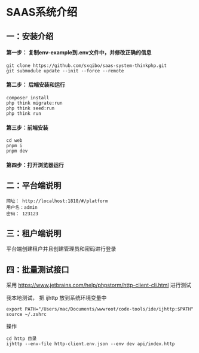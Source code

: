 # SAAS系统介绍
## 一：安装介绍
#### 第一步： 复制env-example到.env文件中，并修改正确的信息
```shell
git clone https://github.com/sxqibo/saas-system-thinkphp.git  
git submodule update --init --force --remote
```

#### 第二步： 后端安装和运行
```shell
composer install
php think migrate:run
php think seed:run
php think run 
```

#### 第三步：前端安装
```shell
cd web
pnpm i
pnpm dev
```

#### 第四步：打开浏览器运行


## 二：平台端说明
```
网址： http://localhost:1818/#/platform
用户名：admin
密码： 123123
```
## 三：租户端说明
平台端创建租户并且创建管理员和密码进行登录


## 四：批量测试接口
采用 https://www.jetbrains.com/help/phpstorm/http-client-cli.html 进行测试

我本地测试， 把 ijhttp 放到系统环境变量中
```shell
export PATH="/Users/mac/Documents/wwwroot/code-tools/ide/ijhttp:$PATH"
source ~/.zshrc
```

操作
```shell
cd http 目录
ijhttp --env-file http-client.env.json --env dev api/index.http
```
